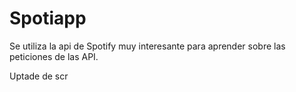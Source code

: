 # Spotiapp

Se utiliza la api de Spotify muy interesante para aprender sobre las peticiones de las API.

Uptade de scr
